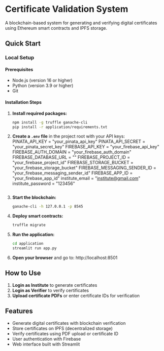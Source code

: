 # Certificate Validation System

A blockchain-based system for generating and verifying digital certificates using Ethereum smart contracts and IPFS storage.

## Quick Start


### Local Setup

#### Prerequisites
- Node.js (version 16 or higher)
- Python (version 3.9 or higher)
- Git

#### Installation Steps

1. **Install required packages:**
   ```bash
   npm install -g truffle ganache-cli
   pip install -r application/requirements.txt
   ```

2. **Create a `.env` file** in the project root with your API keys:
   PINATA_API_KEY = "your_pinata_api_key"
   PINATA_API_SECRET = "your_pinata_secret_key"
   FIREBASE_API_KEY = "your_firebase_api_key"
   FIREBASE_AUTH_DOMAIN = "your_firebase_auth_domain"
   FIREBASE_DATABASE_URL = ""
   FIREBASE_PROJECT_ID = "your_firebase_project_id"
   FIREBASE_STORAGE_BUCKET = "your_firebase_storage_bucket"
   FIREBASE_MESSAGING_SENDER_ID = "your_firebase_messaging_sender_id"
   FIREBASE_APP_ID = "your_firebase_app_id"
   institute_email = "institute@gmail.com"
   institute_password = "123456"
   ```

3. **Start the blockchain:**
   ```bash
   ganache-cli -h 127.0.0.1 -p 8545
   ```

4. **Deploy smart contracts:**
   ```bash
   truffle migrate
   ```

5. **Run the application:**
   ```bash
   cd application
   streamlit run app.py
   ```

6. **Open your browser** and go to: http://localhost:8501

## How to Use

1. **Login as Institute** to generate certificates
2. **Login as Verifier** to verify certificates
3. **Upload certificate PDFs** or enter certificate IDs for verification

## Features

- Generate digital certificates with blockchain verification
- Store certificates on IPFS (decentralized storage)
- Verify certificates using PDF upload or certificate ID
- User authentication with Firebase
- Web interface built with Streamlit
